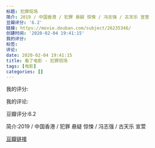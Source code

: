 ```yaml
---
标题: 犯罪现场
简介: 2019 / 中国香港 / 犯罪 悬疑 惊悚 / 冯志强 / 古天乐 宣萱
豆瓣评分: '6.2'
链接: https://movie.douban.com/subject/26235346/
创建时间: '2020-02-04 19:41:15'
我的评分:
标签:
评论:
date: 2020-02-04 19:41:15
title: 看了电影 - 犯罪现场
tags: [电影]
categories: []
---
```


我的评分:

我的评论:

豆瓣评分:6.2

简介:2019 / 中国香港 / 犯罪 悬疑 惊悚 / 冯志强 / 古天乐 宣萱

[豆瓣链接](https://movie.douban.com/subject/26235346/)

